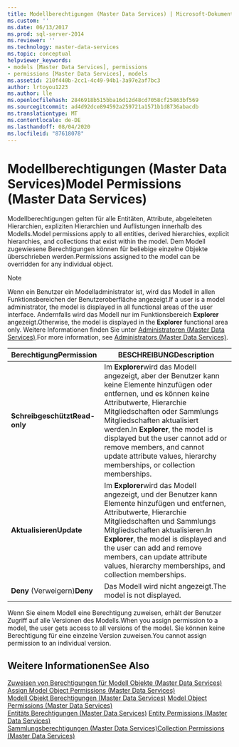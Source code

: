 ```yaml
---
title: Modellberechtigungen (Master Data Services) | Microsoft-Dokumentation
ms.custom: ''
ms.date: 06/13/2017
ms.prod: sql-server-2014
ms.reviewer: ''
ms.technology: master-data-services
ms.topic: conceptual
helpviewer_keywords:
- models [Master Data Services], permissions
- permissions [Master Data Services], models
ms.assetid: 210f440b-2cc1-4c49-94b1-3a97e2af7bc3
author: lrtoyou1223
ms.author: lle
ms.openlocfilehash: 2846918b515bba16d12d48cd7058cf25863bf569
ms.sourcegitcommit: ad4d92dce894592a259721a1571b1d8736abacdb
ms.translationtype: MT
ms.contentlocale: de-DE
ms.lasthandoff: 08/04/2020
ms.locfileid: "87618078"
---
```

# <a name="model-permissions-master-data-services"></a><span data-ttu-id="17150-102">Modellberechtigungen (Master Data Services)</span><span class="sxs-lookup"><span data-stu-id="17150-102">Model Permissions (Master Data Services)</span></span>
  <span data-ttu-id="17150-103">Modellberechtigungen gelten für alle Entitäten, Attribute, abgeleiteten Hierarchien, expliziten Hierarchien und Auflistungen innerhalb des Modells.</span><span class="sxs-lookup"><span data-stu-id="17150-103">Model permissions apply to all entities, derived hierarchies, explicit hierarchies, and collections that exist within the model.</span></span> <span data-ttu-id="17150-104">Dem Modell zugewiesene Berechtigungen können für beliebige einzelne Objekte überschrieben werden.</span><span class="sxs-lookup"><span data-stu-id="17150-104">Permissions assigned to the model can be overridden for any individual object.</span></span>  
  
> [!NOTE]  
>  <span data-ttu-id="17150-105">Wenn ein Benutzer ein Modelladministrator ist, wird das Modell in allen Funktionsbereichen der Benutzeroberfläche angezeigt.</span><span class="sxs-lookup"><span data-stu-id="17150-105">If a user is a model administrator, the model is displayed in all functional areas of the user interface.</span></span> <span data-ttu-id="17150-106">Andernfalls wird das Modell nur im Funktionsbereich **Explorer** angezeigt.</span><span class="sxs-lookup"><span data-stu-id="17150-106">Otherwise, the model is displayed in the **Explorer** functional area only.</span></span> <span data-ttu-id="17150-107">Weitere Informationen finden Sie unter [Administratoren &#40;Master Data Services&#41;](administrators-master-data-services.md).</span><span class="sxs-lookup"><span data-stu-id="17150-107">For more information, see [Administrators &#40;Master Data Services&#41;](administrators-master-data-services.md).</span></span>  
  
|<span data-ttu-id="17150-108">Berechtigung</span><span class="sxs-lookup"><span data-stu-id="17150-108">Permission</span></span>|<span data-ttu-id="17150-109">BESCHREIBUNG</span><span class="sxs-lookup"><span data-stu-id="17150-109">Description</span></span>|  
|----------------|-----------------|  
|<span data-ttu-id="17150-110">**Schreibgeschützt**</span><span class="sxs-lookup"><span data-stu-id="17150-110">**Read-only**</span></span>|<span data-ttu-id="17150-111">Im **Explorer**wird das Modell angezeigt, aber der Benutzer kann keine Elemente hinzufügen oder entfernen, und es können keine Attributwerte, Hierarchie Mitgliedschaften oder Sammlungs Mitgliedschaften aktualisiert werden.</span><span class="sxs-lookup"><span data-stu-id="17150-111">In **Explorer**, the model is displayed but the user cannot add or remove members, and cannot update attribute values, hierarchy memberships, or collection memberships.</span></span>|  
|<span data-ttu-id="17150-112">**Aktualisieren**</span><span class="sxs-lookup"><span data-stu-id="17150-112">**Update**</span></span>|<span data-ttu-id="17150-113">Im **Explorer**wird das Modell angezeigt, und der Benutzer kann Elemente hinzufügen und entfernen, Attributwerte, Hierarchie Mitgliedschaften und Sammlungs Mitgliedschaften aktualisieren.</span><span class="sxs-lookup"><span data-stu-id="17150-113">In **Explorer**, the model is displayed and the user can add and remove members, can update attribute values, hierarchy memberships, and collection memberships.</span></span>|  
|<span data-ttu-id="17150-114">**Deny** (Verweigern)</span><span class="sxs-lookup"><span data-stu-id="17150-114">**Deny**</span></span>|<span data-ttu-id="17150-115">Das Modell wird nicht angezeigt.</span><span class="sxs-lookup"><span data-stu-id="17150-115">The model is not displayed.</span></span>|  
  
 <span data-ttu-id="17150-116">Wenn Sie einem Modell eine Berechtigung zuweisen, erhält der Benutzer Zugriff auf alle Versionen des Modells.</span><span class="sxs-lookup"><span data-stu-id="17150-116">When you assign permission to a model, the user gets access to all versions of the model.</span></span> <span data-ttu-id="17150-117">Sie können keine Berechtigung für eine einzelne Version zuweisen.</span><span class="sxs-lookup"><span data-stu-id="17150-117">You cannot assign permission to an individual version.</span></span>  
  
## <a name="see-also"></a><span data-ttu-id="17150-118">Weitere Informationen</span><span class="sxs-lookup"><span data-stu-id="17150-118">See Also</span></span>  
 <span data-ttu-id="17150-119">[Zuweisen von Berechtigungen für Modell Objekte &#40;Master Data Services&#41;](../../2014/master-data-services/assign-model-object-permissions-master-data-services.md) </span><span class="sxs-lookup"><span data-stu-id="17150-119">[Assign Model Object Permissions &#40;Master Data Services&#41;](../../2014/master-data-services/assign-model-object-permissions-master-data-services.md) </span></span>  
 <span data-ttu-id="17150-120">[Modell Objekt Berechtigungen &#40;Master Data Services&#41;](../../2014/master-data-services/model-object-permissions-master-data-services.md) </span><span class="sxs-lookup"><span data-stu-id="17150-120">[Model Object Permissions &#40;Master Data Services&#41;](../../2014/master-data-services/model-object-permissions-master-data-services.md) </span></span>  
 <span data-ttu-id="17150-121">[Entitäts Berechtigungen &#40;Master Data Services&#41;](../../2014/master-data-services/entity-permissions-master-data-services.md) </span><span class="sxs-lookup"><span data-stu-id="17150-121">[Entity Permissions &#40;Master Data Services&#41;](../../2014/master-data-services/entity-permissions-master-data-services.md) </span></span>  
 [<span data-ttu-id="17150-122">Sammlungsberechtigungen &#40;Master Data Services&#41;</span><span class="sxs-lookup"><span data-stu-id="17150-122">Collection Permissions &#40;Master Data Services&#41;</span></span>](../../2014/master-data-services/collection-permissions-master-data-services.md)  
  
  

